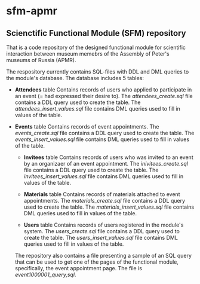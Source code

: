 # sfm-apmr

## Scienctific Functional Module (SFM) repository

That is a code repository of the designed functional module for scientific interaction between museum memebrs of the Assembly of Peter's museums of Russia (APMR).

The respository currently contains SQL-files with DDL and DML queries to the module's database. The database includes 5 tables:

- **Attendees** table
  Contains records of users who applied to participate in an event (= had expressed their desire to).
  The *attendees_create.sql* file contains a DDL query used to create the table.
  The *attendees_insert_values.sql* file contains DML queries used to fill in values of the table.
  
- **Events** table
  Contains records of event appointments.
  The *events_create.sql* file contains a DDL query used to create the table.
  The *events_insert_values.sql* file contains DML queries used to fill in values of the table. 
  
  - **Invitees** table
  Contains records of users who was invited to an event by an organizaer of an event appointment.
  The *inivitees_create.sql* file contains a DDL query used to create the table.
  The *invitees_insert_values.sql* file contains DML queries used to fill in values of the table.
  
  - **Materials** table
  Contains records of materials attached to event appointments.
  The *materials_create.sql* file contains a DDL query used to create the table.
  The *materials_insert_values.sql* file contains DML queries used to fill in values of the table.
  
  - **Users** table
  Contains records of users registered in the module's system.
  The *users_create.sql* file contains a DDL query used to create the table.
  The *users_insert_values.sql* file contains DML queries used to fill in values of the table.
  
  The repository also contains a file presenting a sample of an SQL query that can be used to get one of the pages of the functional module, specifically, the event appointment page. The file is *event1000001_query,sql*.
